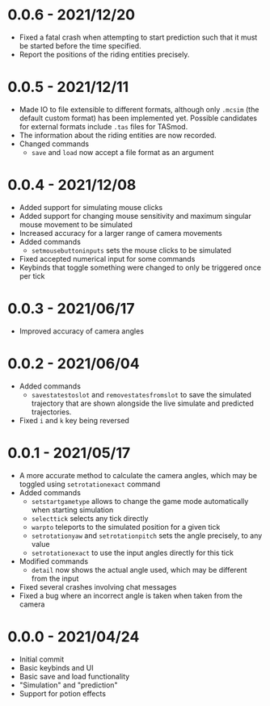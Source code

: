 # 0.0.6 - 2021/12/20
* Fixed a fatal crash when attempting to start prediction such that it must be started before the time specified.
* Report the positions of the riding entities precisely.

# 0.0.5 - 2021/12/11
* Made IO to file extensible to different formats, although only `.mcsim` (the default custom format) has been implemented yet. Possible candidates for external formats include `.tas` files for TASmod.
* The information about the riding entities are now recorded.
* Changed commands
  * `save` and `load` now accept a file format as an argument

# 0.0.4 - 2021/12/08
* Added support for simulating mouse clicks
* Added support for changing mouse sensitivity and maximum singular mouse movement to be simulated
* Increased accuracy for a larger range of camera movements
* Added commands
  * `setmousebuttoninputs` sets the mouse clicks to be simulated
* Fixed accepted numerical input for some commands
* Keybinds that toggle something were changed to only be triggered once per tick

# 0.0.3 - 2021/06/17
* Improved accuracy of camera angles

# 0.0.2 - 2021/06/04
* Added commands
  * `savestatestoslot` and `removestatesfromslot` to save the simulated trajectory that are shown alongside the live simulate and predicted trajectories.
* Fixed `i` and `k` key being reversed

# 0.0.1 - 2021/05/17
* A more accurate method to calculate the camera angles, which may be toggled using `setrotationexact` command
* Added commands
  * `setstartgametype` allows to change the game mode automatically when starting simulation
  * `selecttick` selects any tick directly
  * `warpto` teleports to the simulated position for a given tick
  * `setrotationyaw` and `setrotationpitch` sets the angle precisely, to any value
  * `setrotationexact` to use the input angles directly for this tick
* Modified commands
  * `detail` now shows the actual angle used, which may be different from the input
* Fixed several crashes involving chat messages
* Fixed a bug where an incorrect angle is taken when taken from the camera

# 0.0.0 - 2021/04/24
* Initial commit
* Basic keybinds and UI
* Basic save and load functionality
* "Simulation" and "prediction"
* Support for potion effects